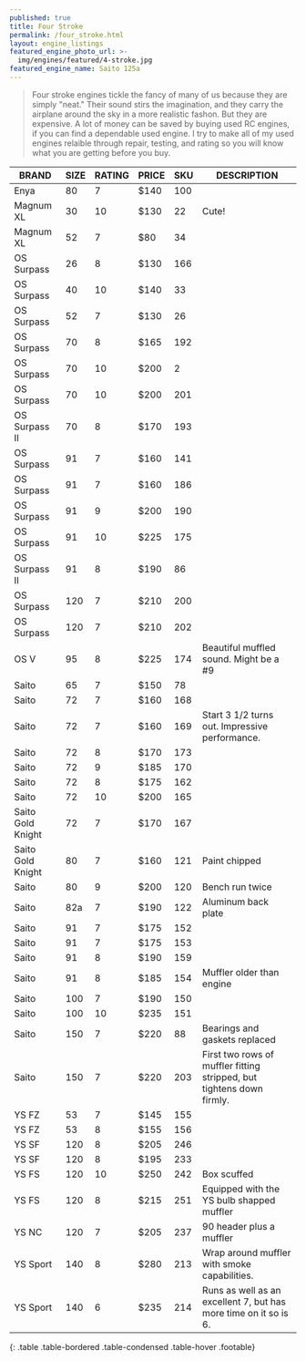 ```yaml
---
published: true
title: Four Stroke
permalink: /four_stroke.html
layout: engine_listings
featured_engine_photo_url: >-
  img/engines/featured/4-stroke.jpg
featured_engine_name: Saito 125a
---
```
















> Four stroke engines tickle the fancy of many of us because they are simply "neat." Their sound stirs the imagination, and they carry the airplane around the sky in a more realistic fashon.  But they are expensive.  A lot of money can be saved by buying used RC engines, if you can find a dependable used engine. I try to make all of my used engines relaible through repair, testing, and rating so you will know what you are getting before you buy.

BRAND             | SIZE  | RATING | PRICE | SKU   | DESCRIPTION
------------------|-------|--------|-------|-------|---------------------
Enya              | 80    | 7      | $140  | 100   |
Magnum XL         | 30    | 10     | $130  | 22    | Cute!
Magnum XL         | 52    | 7      | $80   | 34    |  
OS Surpass        | 26    | 8      | $130  | 166   |
OS Surpass        | 40    | 10     | $140  | 33    |
OS Surpass        | 52    | 7      | $130  | 26    |
OS Surpass        | 70    | 8      | $165  | 192   |
OS Surpass        | 70    | 10     | $200  | 2     |
OS Surpass        | 70    | 10     | $200  | 201   |
OS Surpass II     | 70    | 8      | $170  | 193   |
OS Surpass        | 91    | 7      | $160  | 141   |
OS Surpass        | 91    | 7      | $160  | 186   |
OS Surpass        | 91    | 9      | $200  | 190   |
OS Surpass        | 91    | 10     | $225  | 175   |
OS Surpass II     | 91    | 8      | $190  | 86    |
OS Surpass        | 120   | 7      | $210  | 200   |
OS Surpass        | 120   | 7      | $210  | 202   |
OS V              | 95    | 8      | $225  | 174   | Beautiful muffled sound. Might be a #9
Saito             | 65    | 7      | $150  | 78    |
Saito             | 72    | 7      | $160  | 168   |
Saito             | 72    | 7      | $160  | 169   | Start 3 1/2 turns out.  Impressive performance.
Saito             | 72    | 8      | $170  | 173   |
Saito             | 72    | 9      | $185  | 170   |  
Saito             | 72    | 8      | $175  | 162   |
Saito             | 72    | 10     | $200  | 165   |
Saito Gold Knight | 72    | 7      | $170  | 167   |
Saito Gold Knight | 80    | 7      | $160  | 121   | Paint chipped
Saito             | 80    | 9      | $200  | 120   | Bench run twice
Saito             | 82a   | 7      | $190  | 122   | Aluminum back plate
Saito             | 91    | 7      | $175  | 152   |
Saito             | 91    | 7      | $175  | 153   |
Saito             | 91    | 8      | $190  | 159   |  
Saito             | 91    | 8      | $185  | 154   | Muffler older than engine
Saito             | 100   | 7      | $190  | 150   | 
Saito             | 100   | 10     | $235  | 151   | 
Saito             | 150   | 7      | $220  | 88    | Bearings and gaskets replaced
Saito             | 150   | 7      | $220  | 203   | First two rows of muffler fitting stripped, but tightens down firmly.
YS FZ             | 53    | 7      | $145  | 155   |
YS FZ             | 53    | 8      | $155  | 156   |                                       
YS SF             | 120   | 8      | $205  | 246   |
YS SF             | 120   | 8      | $195  | 233   |                                      
YS FS             | 120   | 10     | $250  | 242   | Box scuffed
YS FS             | 120   | 8      | $215  | 251   | Equipped with the YS bulb shapped muffler
YS NC             | 120   | 7      | $205  | 237   | 90 header plus a muffler
YS Sport          | 140   | 8      | $280  | 213   | Wrap around muffler with smoke capabilities.
YS Sport          | 140   | 6      | $235  | 214   | Runs as well as an excellent 7, but has more time on it so is 6.                                      
{: .table .table-bordered .table-condensed .table-hover .footable}
